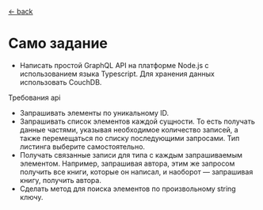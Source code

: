 
[<- back](./README.md)

# Само задание

- Написать простой GraphQL API на платформе Node.js с использованием языка Typescript. Для
хранения данных использовать CouchDB.

Требования api

- Запрашивать элементы по уникальному ID.
- Запрашивать список элементов каждой сущности. То есть получать данные частями,
указывая необходимое количество записей, а также перемещаться по списку
последующими запросами. Тип листинга выберите самостоятельно.
- Получать связанные записи для типа с каждым запрашиваемым элементом.
Например, запрашивая автора, этим же запросом получить все книги, которые он
написал, и наоборот — запрашивая книгу, получить автора.
- Сделать метод для поиска элементов по произвольному string ключу.
